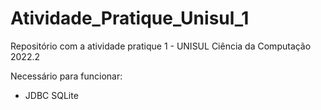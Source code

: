 # Atividade_Pratique_Unisul_1
Repositório com a atividade pratique 1 - UNISUL Ciência da Computação 2022.2

Necessário para funcionar:
- JDBC SQLite
